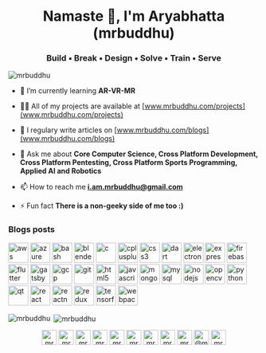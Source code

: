 
<h1 align="center">Namaste 🙏, I'm Aryabhatta (mrbuddhu)</h1>
<h3 align="center">Build • Break • Design • Solve • Train • Serve</h3>

<p align="left"> <img src="https://komarev.com/ghpvc/?username=mrbuddhu" alt="mrbuddhu" /> </p>

- 🌱 I’m currently learning **AR-VR-MR**

- 👨‍💻 All of my projects are available at [www.mrbuddhu.com/projects](www.mrbuddhu.com/projects)

- 📝 I regulary write articles on [www.mrbuddhu.com/blogs](www.mrbuddhu.com/blogs)

- 💬 Ask me about **Core Computer Science, Cross Platform Development, Cross Platform Pentesting, Cross Platform Sports Programming, Applied AI and Robotics**

- 📫 How to reach me **i.am.mrbuddhu@gmail.com**

- ⚡ Fun fact **There is a non-geeky side of me too :)**

### Blogs posts
<!-- BLOG-POST-LIST:START -->
<!-- BLOG-POST-LIST:END -->

<p align="left"><img src="https://devicons.github.io/devicon/devicon.git/icons/amazonwebservices/amazonwebservices-original-wordmark.svg" alt="aws" width="40" height="40"/> <img src="https://www.vectorlogo.zone/logos/microsoft_azure/microsoft_azure-icon.svg" alt="azure" width="40" height="40"/> <img src="https://www.vectorlogo.zone/logos/gnu_bash/gnu_bash-icon.svg" alt="bash" width="40" height="40"/> <img src="https://download.blender.org/branding/community/blender_community_badge_white.svg" alt="blender" width="40" height="40"/> <img src="https://devicons.github.io/devicon/devicon.git/icons/c/c-original.svg" alt="c" width="40" height="40"/> <img src="https://devicons.github.io/devicon/devicon.git/icons/cplusplus/cplusplus-original.svg" alt="cplusplus" width="40" height="40"/> <img src="https://devicons.github.io/devicon/devicon.git/icons/css3/css3-original-wordmark.svg" alt="css3" width="40" height="40"/> <img src="https://www.vectorlogo.zone/logos/dartlang/dartlang-icon.svg" alt="dart" width="40" height="40"/> <img src="https://devicons.github.io/devicon/devicon.git/icons/electron/electron-original.svg" alt="electron" width="40" height="40"/> <img src="https://devicons.github.io/devicon/devicon.git/icons/express/express-original-wordmark.svg" alt="express" width="40" height="40"/> <img src="https://www.vectorlogo.zone/logos/firebase/firebase-icon.svg" alt="firebase" width="40" height="40"/> <img src="https://www.vectorlogo.zone/logos/flutterio/flutterio-icon.svg" alt="flutter" width="40" height="40"/> <img src="https://www.vectorlogo.zone/logos/gatsbyjs/gatsbyjs-icon.svg" alt="gatsby" width="40" height="40"/> <img src="https://www.vectorlogo.zone/logos/google_cloud/google_cloud-icon.svg" alt="gcp" width="40" height="40"/> <img src="https://www.vectorlogo.zone/logos/git-scm/git-scm-icon.svg" alt="git" width="40" height="40"/> <img src="https://devicons.github.io/devicon/devicon.git/icons/html5/html5-original-wordmark.svg" alt="html5" width="40" height="40"/> <img src="https://devicons.github.io/devicon/devicon.git/icons/javascript/javascript-original.svg" alt="javascript" width="40" height="40"/> <img src="https://devicons.github.io/devicon/devicon.git/icons/mongodb/mongodb-original-wordmark.svg" alt="mongodb" width="40" height="40"/> <img src="https://devicons.github.io/devicon/devicon.git/icons/mysql/mysql-original-wordmark.svg" alt="mysql" width="40" height="40"/> <img src="https://devicons.github.io/devicon/devicon.git/icons/nodejs/nodejs-original-wordmark.svg" alt="nodejs" width="40" height="40"/> <img src="https://www.vectorlogo.zone/logos/opencv/opencv-icon.svg" alt="opencv" width="40" height="40"/> <img src="https://devicons.github.io/devicon/devicon.git/icons/python/python-original.svg" alt="python" width="40" height="40"/> <img src="https://upload.wikimedia.org/wikipedia/commons/0/0b/Qt_logo_2016.svg" alt="qt" width="40" height="40"/> <img src="https://devicons.github.io/devicon/devicon.git/icons/react/react-original-wordmark.svg" alt="react" width="40" height="40"/> <img src="https://reactnative.dev/img/header_logo.svg" alt="reactnative" width="40" height="40"/> <img src="https://devicons.github.io/devicon/devicon.git/icons/redux/redux-original.svg" alt="redux" width="40" height="40"/> <img src="https://www.vectorlogo.zone/logos/tensorflow/tensorflow-icon.svg" alt="tensorflow" width="40" height="40"/> <img src="https://devicons.github.io/devicon/devicon.git/icons/webpack/webpack-original.svg" alt="webpack" width="40" height="40"/></p>

<p><img align="left" src="https://github-readme-stats.vercel.app/api/top-langs/?username=mrbuddhu&layout=compact" alt="mrbuddhu" /></p>

<p>&nbsp;<img align="center" src="https://github-readme-stats.vercel.app/api?username=mrbuddhu&show_icons=true" alt="mrbuddhu" /></p>

<p align="center">
<a href="https://dev.to/mrbuddhu" target="blank"><img align="center" src="https://cdn.jsdelivr.net/npm/simple-icons@3.0.1/icons/dev-dot-to.svg" alt="mrbuddhu" height="30" width="30" /></a>
<a href="https://linkedin.com/in/mrbuddhu" target="blank"><img align="center" src="https://cdn.jsdelivr.net/npm/simple-icons@3.0.1/icons/linkedin.svg" alt="mrbuddhu" height="30" width="30" /></a>
<a href="https://stackoverflow.com/users/mrbuddhu" target="blank"><img align="center" src="https://cdn.jsdelivr.net/npm/simple-icons@3.0.1/icons/stackoverflow.svg" alt="mrbuddhu" height="30" width="30" /></a>
<a href="https://kaggle.com/mrbuddhu" target="blank"><img align="center" src="https://cdn.jsdelivr.net/npm/simple-icons@3.0.1/icons/kaggle.svg" alt="mrbuddhu" height="30" width="30" /></a>
<a href="https://www.youtube.com/c/mrbuddhu" target="blank"><img align="center" src="https://cdn.jsdelivr.net/npm/simple-icons@3.0.1/icons/youtube.svg" alt="mrbuddhu" height="30" width="30" /></a>
<a href="https://www.codechef.com/users/mrbuddhu" target="blank"><img align="center" src="https://cdn.jsdelivr.net/npm/simple-icons@3.1.0/icons/codechef.svg" alt="mrbuddhu" height="30" width="30" /></a>
<a href="https://www.hackerrank.com/mrbuddhu" target="blank"><img align="center" src="https://cdn.jsdelivr.net/npm/simple-icons@3.0.1/icons/hackerrank.svg" alt="mrbuddhu" height="30" width="30" /></a>
<a href="https://codeforces.com/profile/mrbuddhu" target="blank"><img align="center" src="https://cdn.jsdelivr.net/npm/simple-icons@3.0.1/icons/codeforces.svg" alt="mrbuddhu" height="30" width="30" /></a>
<a href="https://www.leetcode.com/mrbuddhu" target="blank"><img align="center" src="https://cdn.jsdelivr.net/npm/simple-icons@3.0.1/icons/leetcode.svg" alt="mrbuddhu" height="30" width="30" /></a>
<a href="https://www.hackerearth.com/@mrbuddhu" target="blank"><img align="center" src="https://cdn.jsdelivr.net/npm/simple-icons@3.0.1/icons/hackerearth.svg" alt="@mrbuddhu" height="30" width="30" /></a>
<a href="https://auth.geeksforgeeks.org/user/mrbuddhu/profile" target="blank"><img align="center" src="https://cdn.jsdelivr.net/npm/simple-icons@3.0.1/icons/geeksforgeeks.svg" alt="mrbuddhu/profile" height="30" width="30" /></a>
</p>
